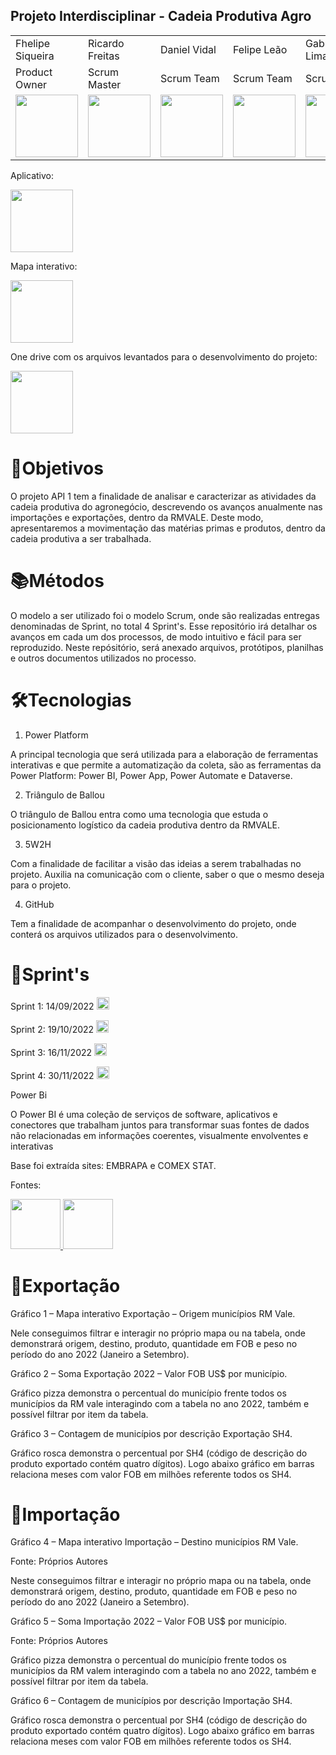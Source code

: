 <h2>Projeto Interdisciplinar - Cadeia Produtiva Agro </h2>

<table>
  <tr>
   <td>Fhelipe Siqueira</td>
   <td>Ricardo Freitas</td>
   <td>Daniel Vidal</td>
   <td>Felipe Leão</td>
   <td>Gabriella Lima</td>
   <td>Rafael Lima</td>
   <td>Thiago Pereira</td>
 </tr>
 <tr>
   <td>Product Owner</td>
   <td>Scrum Master</td>
   <td>Scrum Team</td>
   <td>Scrum Team</td>
   <td>Scrum Team</td>
   <td>Scrum Team</td>
   <td>Scrum Team</td>
  </tr>
  </tr>
   <td><a href="https://www.linkedin.com/in/fhelipesiqueira"><img src="https://user-images.githubusercontent.com/114450758/204684857-c900704a-bdbc-403c-b8fa-5e4deacd6e3a.jpg" width=100px"> </a> </td>
   <td><a href="https://www.linkedin.com/in/ricardo-freitas-959663174"><img src="https://user-images.githubusercontent.com/114450758/204672686-2bc40ec6-3bd7-42e0-b94e-5e4698fa408b.jpg" width="100px"> </a></td>
   <td><a href="https://www.linkedin.com/in/daniel-vidal-baa073259"><img src="https://user-images.githubusercontent.com/114450758/204679341-2e3c061b-6724-483f-a8b9-732114206789.jpg" width="100px"> </a></td>
   <td><a href="https://www.linkedin.com/in/felipe-le%C3%A3o-ab11841b6"><img src="https://user-images.githubusercontent.com/114450758/204678842-47e46cb0-aa15-4cc5-8ccc-65c58e018fe5.jpg" width="100px"> </a></td>
   <td><a href="https://www.linkedin.com/in/gabriella-fernanda-5473881a2"><img src="https://user-images.githubusercontent.com/114450758/204678438-a7581413-d6ea-48fb-ab1c-7813dc6f8f1c.jpg" width="100px"> </a></td>
   <td><a href="https://www.linkedin.com/in/rafael-lima-002022175"><img src="https://user-images.githubusercontent.com/114450758/204685264-edfb43ae-9500-4b2e-bd4f-95c4a7ed924b.jpg" width="100px"> </a></td>
   <td><a href="https://www.linkedin.com/in/thiago-pereira-594683174"><img src="https://user-images.githubusercontent.com/114450758/204685177-fb562021-6f64-49a1-95d2-285ab870b627.jpg" width="100px"> </a></td>
  </tr>
 
 </table>
 

Aplicativo:


<a href="https://apps.powerapps.com/play/e/default-cf72e2bd-7a2b-4783-bdeb-39d57b07f76f/a/cc79ad91-c0dc-4fb8-884b-6bfb8740694d?tenantId=cf72e2bd-7a2b-4783-bdeb-39d57b07f76f&source=portal"><img src="https://user-images.githubusercontent.com/114450758/204679902-91331245-0ae3-4212-a037-a63f5accee2c.jpg" width="100px"> </a>


Mapa interativo:


<a href="https://app.powerbi.com/links/i0Rcw5nV37?ctid=cf72e2bd-7a2b-4783-bdeb-39d57b07f76f&pbi_source=linkShare"><img src="https://user-images.githubusercontent.com/114450758/204679543-2d9cd94c-9d4d-4d75-bb9f-386df5814810.png" width="100px"> </a>


One drive com os arquivos levantados para o desenvolvimento do projeto:


<a href="https://fatecspgov-my.sharepoint.com/:f:/r/personal/gabriella_santos12_fatec_sp_gov_br/Documents/API%20AGRO?csf=1&web=1&e=QZwaYJ"><img src="https://user-images.githubusercontent.com/114450758/204680162-f6940b1b-c19d-40b1-a808-de0334a9a109.png" width="100px"> </a>



<h1> 🎯Objetivos</h1>

O projeto API 1 tem a finalidade de analisar e caracterizar as atividades da cadeia produtiva do agronegócio, descrevendo os avanços anualmente nas importações e exportações, dentro da RMVALE. Deste modo, apresentaremos a movimentação das matérias primas e produtos, dentro da cadeia produtiva a ser trabalhada.


<h1> 📚Métodos</h1>

O modelo a ser utilizado foi o modelo Scrum, onde são realizadas entregas denominadas de Sprint, no total 4 Sprint's. Esse repositório irá detalhar os avanços em cada um dos processos, de modo intuitivo e fácil para ser reproduzido. Neste repósitório, será anexado arquivos, protótipos, planilhas e outros documentos utilizados no processo.


<h1> 🛠️Tecnologias</h1>

1. Power Platform

A principal tecnologia que será utilizada para a elaboração de ferramentas interativas e que permite a automatização da coleta, são as ferramentas da Power Platform: Power BI, Power App, Power Automate e Dataverse.

2. Triângulo de Ballou

O triângulo de Ballou entra como uma tecnologia que estuda o posicionamento logístico da cadeia produtiva dentro da RMVALE.

3. 5W2H

Com a finalidade de facilitar a visão das ideias a serem trabalhadas no projeto. Auxilia na comunicação com o cliente, saber o que o mesmo deseja para o projeto.

4. GitHub

Tem a finalidade de acompanhar o desenvolvimento do projeto, onde conterá os arquivos utilizados para o desenvolvimento.


<h1> 📅Sprint's</h1>

Sprint 1: 14/09/2022  <a href="https://fatecspgov-my.sharepoint.com/:f:/r/personal/gabriella_santos12_fatec_sp_gov_br/Documents/API%20AGRO/Sprint%201?csf=1&web=1&e=1iFunQ"><img src="https://user-images.githubusercontent.com/114450758/204683420-761be954-011f-4438-ace9-35381fa3009c.png" width="20px"> </a>

Sprint 2: 19/10/2022  <a href="https://fatecspgov-my.sharepoint.com/:f:/r/personal/gabriella_santos12_fatec_sp_gov_br/Documents/API%20AGRO/Sprint%202?csf=1&web=1&e=UhgSnZ"><img src="https://user-images.githubusercontent.com/114450758/204683420-761be954-011f-4438-ace9-35381fa3009c.png" width="20px"> </a>

Sprint 3: 16/11/2022  <a href="https://fatecspgov-my.sharepoint.com/:f:/r/personal/gabriella_santos12_fatec_sp_gov_br/Documents/API%20AGRO/Sprint%203?csf=1&web=1&e=FZaUIU"><img src="https://user-images.githubusercontent.com/114450758/204683420-761be954-011f-4438-ace9-35381fa3009c.png" width="20px"> </a>

Sprint 4: 30/11/2022  <a href="https://fatecspgov-my.sharepoint.com/:f:/r/personal/gabriella_santos12_fatec_sp_gov_br/Documents/API%20AGRO/Sprint%204?csf=1&web=1&e=R2y28i"><img src="https://user-images.githubusercontent.com/114450758/204683420-761be954-011f-4438-ace9-35381fa3009c.png" width="20px"> </a>


Power Bi 

O Power BI é uma coleção de serviços de software, aplicativos e conectores que trabalham juntos para transformar suas fontes de dados não relacionadas em informações coerentes, visualmente envolventes e interativas 

Base foi extraída sites: EMBRAPA e COMEX STAT. 
 
Fontes: 
  
<a href="https://www.embrapa.br/"><img src="https://user-images.githubusercontent.com/114450758/204917154-987284e9-97de-4a16-80cf-183f588d6793.png" width="80px"> </a>
<a href="http://comexstat.mdic.gov.br/pt/home"><img src="https://user-images.githubusercontent.com/114450758/204917717-4e42de2a-895d-4ae4-95b3-df7bf6864ba5.png" width="80px"> </a>
 

<h1> 🚢Exportação </h1>

 

Gráfico 1 – Mapa interativo Exportação – Origem municípios RM Vale. 

Nele conseguimos filtrar e interagir no próprio mapa ou na tabela, onde demonstrará origem, destino, produto, quantidade em FOB e peso no período do ano 2022 (Janeiro a Setembro). 

Gráfico 2 – Soma Exportação 2022 – Valor FOB US$ por município. 
 
Gráfico pizza demonstra o percentual do município frente todos os municípios da RM vale interagindo com a tabela no ano 2022, também e possível filtrar por item da tabela. 

Gráfico 3 – Contagem de municípios por descrição Exportação SH4.   
 
Gráfico rosca demonstra o percentual por SH4 (código de descrição do produto exportado contém quatro dígitos). Logo abaixo gráfico em barras relaciona meses com valor FOB em milhões referente todos os SH4. 

 

<h1> 🚚Importação </h1>

 Gráfico 4 – Mapa interativo Importação – Destino municípios RM Vale.  

Fonte: Próprios Autores 

 

Neste conseguimos filtrar e interagir no próprio mapa ou na tabela, onde demonstrará origem, destino, produto, quantidade em FOB e peso no período do ano 2022 (Janeiro a Setembro). 


Gráfico 5 – Soma Importação 2022 – Valor FOB US$ por município. 

Fonte: Próprios Autores 


Gráfico pizza demonstra o percentual do município frente todos os municípios da RM valem interagindo com a tabela no ano 2022, também e possível filtrar por item da tabela. 

 
Gráfico 6 – Contagem de municípios por descrição Importação SH4.  
 
Gráfico rosca demonstra o percentual por SH4 (código de descrição do produto exportado contém quatro dígitos). Logo abaixo gráfico em barras relaciona meses com valor FOB em milhões referente todos os SH4. 

